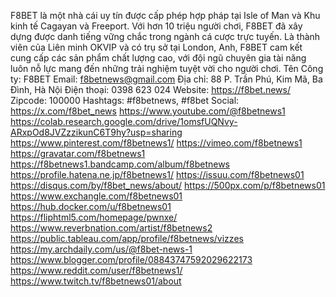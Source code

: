 F8BET là một nhà cái uy tín được cấp phép hợp pháp tại Isle of Man và Khu kinh tế Cagayan và Freeport. Với hơn 10 triệu người chơi, F8BET đã xây dựng được danh tiếng vững chắc trong ngành cá cược trực tuyến. Là thành viên của Liên minh OKVIP và có trụ sở tại London, Anh, F8BET cam kết cung cấp các sản phẩm chất lượng cao, với đội ngũ chuyên gia tài năng luôn nỗ lực mang đến những trải nghiệm tuyệt vời cho người chơi.
Tên Công ty: F8BET
Email: f8betnews@gmail.com
Địa chỉ: 88 P. Trần Phú, Kim Mã, Ba Đình, Hà Nội
Điện thoại: 0398 623 024
Website: https://f8bet.news/
Zipcode: 100000
Hashtags: #f8betnews, #f8bet
Social:
https://x.com/f8bet_news
https://www.youtube.com/@f8betnews1
https://colab.research.google.com/drive/1omsfUQNvy-ARxpOd8JVZzzikunC6T9hy?usp=sharing
https://www.pinterest.com/f8betnews1/
https://vimeo.com/f8betnews1
https://gravatar.com/f8betnews1
https://f8betnews1.bandcamp.com/album/f8betnews
https://profile.hatena.ne.jp/f8betnews1/
https://issuu.com/f8betnews01
https://disqus.com/by/f8bet_news/about/
https://500px.com/p/f8betnews01
https://www.exchangle.com/f8betnews01
https://hub.docker.com/u/f8betnews01
https://fliphtml5.com/homepage/pwnxe/
https://www.reverbnation.com/artist/f8betnews2
https://public.tableau.com/app/profile/f8betnews/vizzes
https://my.archdaily.com/us/@f8bet-news-1
https://www.blogger.com/profile/08843747592029622173
https://www.reddit.com/user/f8betnews1/
https://www.twitch.tv/f8betnews01/about

